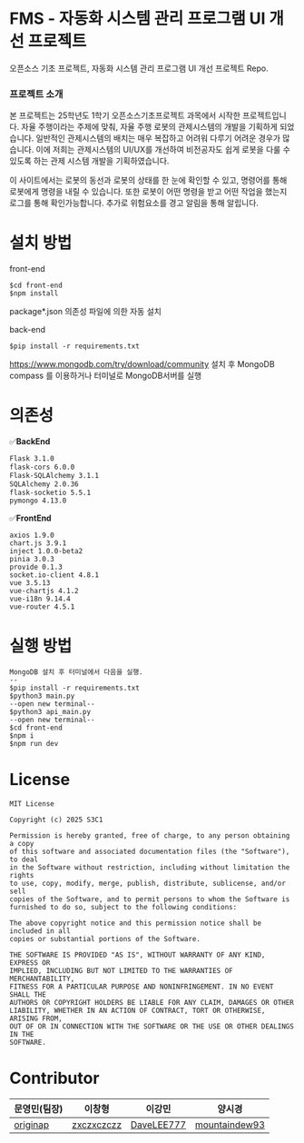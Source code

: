 # FMS - 자동화 시스템 관리 프로그램 UI 개선 프로젝트
오픈소스 기초 프로젝트, 자동화 시스템 관리 프로그램 UI 개선 프로젝트 Repo.

### 프로젝트 소개
본 프로젝트는 25학년도 1학기 오픈소스기초프로젝트 과목에서 시작한 프로젝트입니다. 
자율 주행이라는 주제에 맞춰, 자율 주행 로봇의 관제시스템의 개발을 기획하게 되었습니다. 
일반적인 관제시스템의 배치는 매우 복잡하고 어려워 다루기 어려운 경우가 많습니다. 
이에 저희는 관제시스템의 UI/UX를 개선하여 비전공자도 쉽게 로봇을 다룰 수 있도록 하는 관제 시스템 개발을 기획하였습니다.

이 사이트에서는
로봇의 동선과 로봇의 상태를 한 눈에 확인할 수 있고,
명령어를 통해 로봇에게 명령을 내릴 수 있습니다.
또한 로봇이 어떤 명령을 받고 어떤 작업을 했는지 로그를 통해 확인가능합니다.
추가로 위험요소를 경고 알림을 통해 알립니다.


# 설치 방법
front-end
```
$cd front-end
$npm install
```
package*.json 의존성 파일에 의한 자동 설치


back-end
```
$pip install -r requirements.txt
```
https://www.mongodb.com/try/download/community
설치 후 MongoDB compass 를 이용하거나 터미널로 MongoDB서버를 실행

# 의존성

✅**BackEnd**
```bash
Flask 3.1.0  
flask-cors 6.0.0  
Flask-SQLAlchemy 3.1.1  
SQLAlchemy 2.0.36  
flask-socketio 5.5.1  
pymongo 4.13.0  
```

✅**FrontEnd**
```
axios 1.9.0  
chart.js 3.9.1  
inject 1.0.0-beta2  
pinia 3.0.3  
provide 0.1.3  
socket.io-client 4.8.1  
vue 3.5.13  
vue-chartjs 4.1.2  
vue-i18n 9.14.4  
vue-router 4.5.1  

```

# 실행 방법
```
MongoDB 설치 후 터미널에서 다음을 실행.
--
$pip install -r requirements.txt
$python3 main.py
--open new terminal--
$python3 api_main.py
--open new terminal--
$cd front-end
$npm i
$npm run dev
```

# License
```
MIT License

Copyright (c) 2025 S3C1

Permission is hereby granted, free of charge, to any person obtaining a copy
of this software and associated documentation files (the "Software"), to deal
in the Software without restriction, including without limitation the rights
to use, copy, modify, merge, publish, distribute, sublicense, and/or sell
copies of the Software, and to permit persons to whom the Software is
furnished to do so, subject to the following conditions:

The above copyright notice and this permission notice shall be included in all
copies or substantial portions of the Software.

THE SOFTWARE IS PROVIDED "AS IS", WITHOUT WARRANTY OF ANY KIND, EXPRESS OR
IMPLIED, INCLUDING BUT NOT LIMITED TO THE WARRANTIES OF MERCHANTABILITY,
FITNESS FOR A PARTICULAR PURPOSE AND NONINFRINGEMENT. IN NO EVENT SHALL THE
AUTHORS OR COPYRIGHT HOLDERS BE LIABLE FOR ANY CLAIM, DAMAGES OR OTHER
LIABILITY, WHETHER IN AN ACTION OF CONTRACT, TORT OR OTHERWISE, ARISING FROM,
OUT OF OR IN CONNECTION WITH THE SOFTWARE OR THE USE OR OTHER DEALINGS IN THE
SOFTWARE.
```

# Contributor
|문영민(팀장)|이창형|이강민|양시경|
|------|---|---|---|
| [originap](https://github.com/ORIGINAP)              |      [zxczxczczz](https://github.com/zxczxczczz)         |   [DaveLEE777](https://github.com/DaveLEE777)      | [mountaindew93](https://github.com/mountaindew93)|
